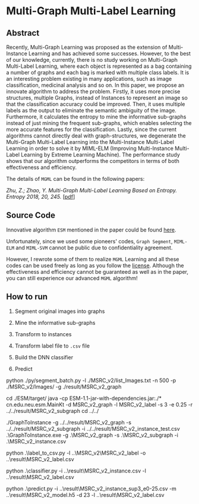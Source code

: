 # Multi-Graph Multi-Label Learning

## Abstract

Recently, Multi-Graph Learning was proposed as the extension of Multi-Instance Learning and has achieved some successes. However, to the best of our knowledge, currently, there is no study working on Multi-Graph Multi-Label Learning, where each object is represented as a bag containing a number of graphs and each bag is marked with multiple class labels. It is an interesting problem existing in many applications, such as image classification, medicinal analysis and so on. In this paper, we propose an innovate algorithm to address the problem. Firstly, it uses more precise structures, multiple Graphs, instead of Instances to represent an image so that the classification accuracy could be improved. Then, it uses multiple labels as the output to eliminate the semantic ambiguity of the image. Furthermore, it calculates the entropy to mine the informative sub-graphs instead of just mining the frequent sub-graphs, which enables selecting the more accurate features for the classification. Lastly, since the current algorithms cannot directly deal with graph-structures, we degenerate the Multi-Graph Multi-Label Learning into the Multi-Instance Multi-Label Learning in order to solve it by MIML-ELM (Improving Multi-Instance Multi-Label Learning by Extreme Learning Machine). The performance study shows that our algorithm outperforms the competitors in terms of both effectiveness and efficiency.

The details of `MGML` can be found in the following papers:

*Zhu, Z.; Zhao, Y.	Multi-Graph Multi-Label Learning Based on Entropy. Entropy 2018, 20, 245.* [[pdf](/entropy-20-00245.pdf)]

## Source Code

Innovative algorithm `ESM` mentioned in the paper could be found [here](/ESM).

Unfortunately, since we used some pioneers' codes, `Graph Segment`, `MIML-ELM` and `MIML-SVM` cannot be public due to confidentiality agreement.

However, I rewrote some of them to realize `MGML` Learning and all these codes can be used freely as long as you follow the [license](/LICENSE). Although the effectiveness and efficiency cannot be guaranteed as well as in the paper, you can still experience our advanced `MGML` algorithm!

## How to run

1. Segment original images into graphs

2. Mine the informative sub-graphs

3. Transform to instances

4. Transform label file to `.csv` file

6. Build the DNN classifier
    
7. Predict




python ./py/segment_batch.py -l ./MSRC_v2/list_Images.txt -n 500 -p ./MSRC_v2/Images/ -g ./result/MSRC_v2_graph

cd ./ESM/target/
java -cp ESM-1.1-jar-with-dependencies.jar:./* cn.edu.neu.esm.MainKt -d MSRC_v2_graph -l MSRC_v2_label -s 3 -e 0.25 -r ../../result/MSRC_v2_subgraph
cd ../../

./GraphToInstance -g ../../result/MSRC_v2_graph -s ../../result/MSRC_v2_subgraph -i ../../result/MSRC_v2_instance_test.csv
.\GraphToInstance.exe -g .\MSRC_v2_graph -s .\MSRC_v2_subgraph -i .\MSRC_v2_instance.csv

python .\label_to_csv.py -l ..\MSRC_v2\MSRC_v2_label -o ..\result\MSRC_v2_label.csv

python .\classifier.py -i ..\result\MSRC_v2_instance.csv -l ..\result\MSRC_v2_label.csv

python .\predict.py -i ..\result\MSRC_v2_instance_sup3_e0-25.csv -m ..\result\MSRC_v2_model.h5 -d 23 -l ..\result\MSRC_v2_label.csv